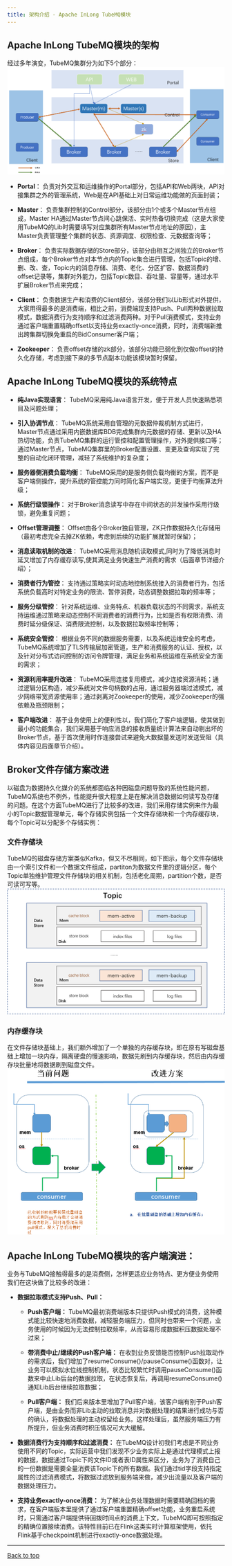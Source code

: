```yaml
---
title: 架构介绍 - Apache InLong TubeMQ模块
---
```


## Apache InLong TubeMQ模块的架构 
经过多年演变，TubeMQ集群分为如下5个部分：
![](img/sys_structure.png)

- **Portal**： 负责对外交互和运维操作的Portal部分，包括API和Web两块，API对接集群之外的管理系统，Web是在API基础上对日常运维功能做的页面封装；

- **Master**： 负责集群控制的Control部分，该部分由1个或多个Master节点组成，Master HA通过Master节点间心跳保活、实时热备切换完成（这是大家使用TubeMQ的Lib时需要填写对应集群所有Master节点地址的原因），主Master负责管理整个集群的状态、资源调度、权限检查、元数据查询等；

- **Broker**： 负责实际数据存储的Store部分，该部分由相互之间独立的Broker节点组成，每个Broker节点对本节点内的Topic集合进行管理，包括Topic的增、删、改、查，Topic内的消息存储、消费、老化、分区扩容、数据消费的offset记录等，集群对外能力，包括Topic数目、吞吐量、容量等，通过水平扩展Broker节点来完成；

- **Client**： 负责数据生产和消费的Client部分，该部分我们以Lib形式对外提供，大家用得最多的是消费端，相比之前，消费端现支持Push、Pull两种数据拉取模式，数据消费行为支持顺序和过滤消费两种。对于Pull消费模式，支持业务通过客户端重置精确offset以支持业务exactly-once消费，同时，消费端新推出跨集群切换免重启的BidConsumer客户端；

- **Zookeeper**： 负责offset存储的zk部分，该部分功能已弱化到仅做offset的持久化存储，考虑到接下来的多节点副本功能该模块暂时保留。


## Apache InLong TubeMQ模块的系统特点
- **纯Java实现语言**：
TubeMQ采用纯Java语言开发，便于开发人员快速熟悉项目及问题处理；

- **引入协调节点**：
TubeMQ系统采用自管理的元数据仲裁机制方式进行，Master节点通过采用内嵌数据库BDB完成集群内元数据的存储、更新以及HA热切功能，负责TubeMQ集群的运行管控和配置管理操作，对外提供接口等；通过Master节点，TubeMQ集群里的Broker配置设置、变更及查询实现了完整的自动化闭环管理，减轻了系统维护的复杂度；

- **服务器侧消费负载均衡**：
TubeMQ采用的是服务侧负载均衡的方案，而不是客户端侧操作，提升系统的管控能力同时简化客户端实现，更便于均衡算法升级；

- **系统行级锁操作**：
对于Broker消息读写中存在中间状态的并发操作采用行级锁，避免重复问题；

- **Offset管理调整**：
Offset由各个Broker独自管理，ZK只作数据持久化存储用（最初考虑完全去掉ZK依赖，考虑到后续的功能扩展就暂时保留）；

- **消息读取机制的改进**：
TubeMQ采用消息随机读取模式,同时为了降低消息时延又增加了内存缓存读写,使其满足业务快速生产消费的需求（后面章节详细介绍）；

- **消费者行为管控**：
支持通过策略实时动态地控制系统接入的消费者行为，包括系统负载高时对特定业务的限流、暂停消费，动态调整数据拉取的频率等；

- **服务分级管控**：
针对系统运维、业务特点、机器负载状态的不同需求，系统支持运维通过策略来动态控制不同消费者的消费行为，比如是否有权限消费、消费时延分级保证、消费限流控制，以及数据拉取频率控制等；

- **系统安全管控**：
根据业务不同的数据服务需要，以及系统运维安全的考虑，TubeMQ系统增加了TLS传输层加密管道，生产和消费服务的认证、授权，以及针对分布式访问控制的访问令牌管理，满足业务和系统运维在系统安全方面的需求；

- **资源利用率提升改进**：
TubeMQ采用连接复用模式，减少连接资源消耗；通过逻辑分区构造，减少系统对文件句柄数的占用，通过服务器端过滤模式，减少网络带宽资源使用率；通过剥离对Zookeeper的使用，减少Zookeeper的强依赖及瓶颈限制；

- **客户端改进**：
基于业务使用上的便利性以，我们简化了客户端逻辑，使其做到最小的功能集合，我们采用基于响应消息的接收质量统计算法来自动剔出坏的Broker节点，基于首次使用时作连接尝试来避免大数据量发送时发送受阻（具体内容见后面章节介绍）。


## Broker文件存储方案改进 
以磁盘为数据持久化媒介的系统都面临各种因磁盘问题导致的系统性能问题，TubeMQ系统也不例外，性能提升很大程度上是在解决消息数据如何读写及存储的问题。在这个方面TubeMQ进行了比较多的改进，我们采用存储实例来作为最小的Topic数据管理单元，每个存储实例包括一个文件存储块和一个内存缓存块，每个Topic可以分配多个存储实例：

### 文件存储块
 TubeMQ的磁盘存储方案类似Kafka，但又不尽相同，如下图示，每个文件存储块由一个索引文件和一个数据文件组成，partiton为数据文件里的逻辑分区，每个Topic单独维护管理文件存储块的相关机制，包括老化周期，partition个数，是否可读可写等。
![](img/store_file.png)

### 内存缓存块
 在文件存储块基础上，我们额外增加了一个单独的内存缓存块，即在原有写磁盘基础上增加一块内存，隔离硬盘的慢速影响，数据先刷到内存缓存块，然后由内存缓存块批量地将数据刷到磁盘文件。
![](img/store_mem.png)


## Apache InLong TubeMQ模块的客户端演进： ##
业务与TubeMQ接触得最多的是消费侧，怎样更适应业务特点、更方便业务使用我们在这块做了比较多的改进：

- **数据拉取模式支持Push、Pull：**
	- **Push客户端：** TubeMQ最初消费端版本只提供Push模式的消费，这种模式能比较快速地消费数据，减轻服务端压力，但同时也带来一个问题，业务使用的时候因为无法控制拉取频率，从而容易形成数据积压数据处理不过来；

	- **带消费中止/继续的Push客户端：** 在收到业务反馈能否控制Push拉取动作的需求后，我们增加了resumeConsume()/pauseConsume()函数对，让业务可以模拟水位线控制机制，状态比较繁忙时调用pauseConsume()函数来中止Lib后台的数据拉取，在状态恢复后，再调用resumeConsume()通知Lib后台继续拉取数据；

	- **Pull客户端：** 我们后来版本里增加了Pull客户端，该客户端有别于Push客户端，是由业务而非Lib主动的拉取消息并对数据处理的结果进行成功与否的确认，将数据处理的主动权留给业务。这样处理后，虽然服务端压力有所提升，但业务消费时积压情况可大大缓解。

- **数据消费行为支持顺序和过滤消费：** 在TubeMQ设计初我们考虑是不同业务使用不同的Topic，实际运营中我们发现不少业务实际上是通过代理模式上报的数据，数据通过Topic下的文件ID或者表ID属性来区分，业务为了消费自己的一份数据是需要全量消费该Topic下的所有数据。我们通过tid字段支持指定属性的过滤消费模式，将数据过滤放到服务端来做，减少出流量以及客户端的数据处理压力。

- **支持业务exactly-once消费：** 为了解决业务处理数据时需要精确回档的需求，在客户端版本里提供了通过客户端重置精确offset功能，业务重启系统时，只需通过客户端提供待回拨时间点的消费上下文，TubeMQ即可按照指定的精确位置接续消费。该特性目前已在Flink这类实时计算框架使用，依托Flink基于checkpoint机制进行exactly-once数据处理。


---
<a href="#top">Back to top</a>

